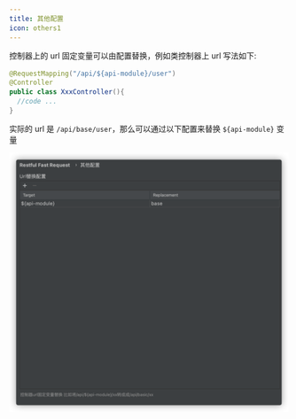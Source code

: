 ```yaml
---
title: 其他配置
icon: others1
---
```


控制器上的 url 固定变量可以由配置替换，例如类控制器上 url 写法如下:

```java
@RequestMapping("/api/${api-module}/user")
@Controller
public class XxxController(){
  //code ...
}
```

实际的 url 是 `/api/base/user`，那么可以通过以下配置来替换 `${api-module}` 变量

![other config](/img/otherConfig.png)
